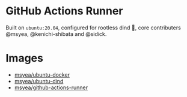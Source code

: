 # GitHub Actions Runner

Built on `ubuntu:20.04`, configured for rootless dind 🎉, core contributers @msyea, @kenichi-shibata and @sidick.

# Images
- [msyea/ubuntu-docker](https://hub.docker.com/repository/docker/msyea/ubuntu-docker)
- [msyea/ubuntu-dind](https://hub.docker.com/repository/docker/msyea/ubuntu-dind)
- [msyea/github-actions-runner](https://hub.docker.com/repository/docker/msyea/github-actions-runner)
